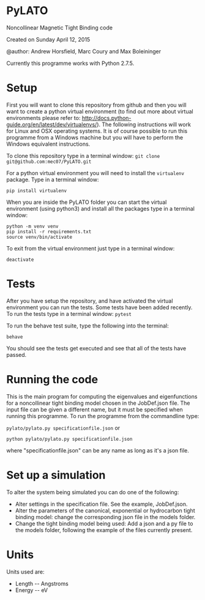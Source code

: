 # PyLATO
Noncollinear Magnetic Tight Binding code

Created on Sunday April 12, 2015

@author: Andrew Horsfield, Marc Coury and Max Boleininger

Currently this programme works with Python 2.7.5.

# Setup
First you will want to clone this repository from github and then you will want to create a python virtual environment (to find out more about virtual environments please refer to: http://docs.python-guide.org/en/latest/dev/virtualenvs/).
The following instructions will work for Linux and OSX operating systems.
It is of course possible to run this programme from a Windows machine but you will have to perform the Windows equivalent instructions.

To clone this repository type in a terminal window:
```git clone git@github.com:mec07/PyLATO.git```

For a python virtual environment you will need to install the `virtualenv` package. Type in a terminal window:

```pip install virtualenv```

When you are inside the PyLATO folder you can start the virtual environment (using python3) and install all the packages type in a terminal window:

```
python -m venv venv
pip install -r requirements.txt
source venv/bin/activate
```

To exit from the virtual environment just type in a terminal window:

```deactivate```


# Tests
After you have setup the repository, and have activated the virtual environment you can run the tests.
Some tests have been added recently. To run the tests type in a terminal window:
```pytest```

To run the behave test suite, type the following into the terminal:

```behave```

You should see the tests get executed and see that all of the tests have passed.


# Running the code
This is the main program for computing the eigenvalues and eigenfunctions for a noncollinear tight binding model chosen in the JobDef.json file. The input file can be given a different name, but it must be specified when running this programme. To run the programme from the commandline type:

```pylato/pylato.py specificationfile.json```
or

```python pylato/pylato.py specificationfile.json```

where "specificationfile.json" can be any name as long as it's a json file.


# Set up a simulation
To alter the system being simulated you can do one of the following:
  * Alter settings in the specification file. See the example, JobDef.json.
  * Alter the parameters of the canonical, exponential or hydrocarbon tight binding model: change the corresponding json file in the models folder.
  * Change the tight binding model being used: Add a json and a py file to the models folder, following the example of the files currently present.


# Units
Units used are:
  * Length -- Angstroms
  * Energy -- eV
